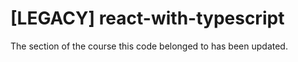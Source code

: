 # [LEGACY] react-with-typescript

The section of the course this code belonged to has been updated.
